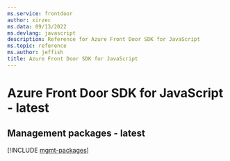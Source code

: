 ```yaml
---
ms.service: frontdoor
author: xirzec
ms.data: 09/13/2022
ms.devlang: javascript
description: Reference for Azure Front Door SDK for JavaScript
ms.topic: reference
ms.author: jeffish
title: Azure Front Door SDK for JavaScript
---
```

# Azure Front Door SDK for JavaScript - latest

## Management packages - latest
[!INCLUDE [mgmt-packages](front-door-mgmt-index.md)]